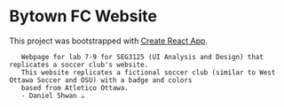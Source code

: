 # Bytown FC Website
This project was bootstrapped with [Create React App](https://github.com/facebook/create-react-app).

```
   Webpage for lab 7-9 for SEG3125 (UI Analysis and Design) that replicates a soccer club's website.
   This website replicates a fictional soccer club (similar to West Ottawa Soccer and OSU) with a badge and colors 
   based from Atletico Ottawa.
   - Daniel Shwan ☕
```